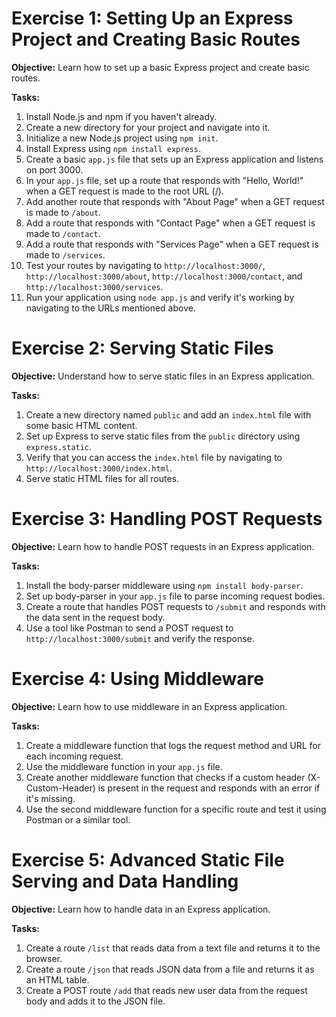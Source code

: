 # Exercise 1: Setting Up an Express Project and Creating Basic Routes

**Objective:** Learn how to set up a basic Express project and create basic routes.

**Tasks:**
1. Install Node.js and npm if you haven't already.
2. Create a new directory for your project and navigate into it.
3. Initialize a new Node.js project using `npm init`.
4. Install Express using `npm install express`.
5. Create a basic `app.js` file that sets up an Express application and listens on port 3000.
6. In your `app.js` file, set up a route that responds with "Hello, World!" when a GET request is made to the root URL (/).
7. Add another route that responds with "About Page" when a GET request is made to `/about`.
8. Add a route that responds with "Contact Page" when a GET request is made to `/contact`.
9. Add a route that responds with "Services Page" when a GET request is made to `/services`.
10. Test your routes by navigating to `http://localhost:3000/`, `http://localhost:3000/about`, `http://localhost:3000/contact`, and `http://localhost:3000/services`.
11. Run your application using `node app.js` and verify it's working by navigating to the URLs mentioned above.


# Exercise 2: Serving Static Files
**Objective:** Understand how to serve static files in an Express application.

**Tasks:**
1. Create a new directory named `public` and add an `index.html` file with some basic HTML content.
2. Set up Express to serve static files from the `public` directory using `express.static`.
3. Verify that you can access the `index.html` file by navigating to `http://localhost:3000/index.html`.
4. Serve static HTML files for all routes.

# Exercise 3: Handling POST Requests
**Objective:** Learn how to handle POST requests in an Express application.

**Tasks:**
1. Install the body-parser middleware using `npm install body-parser`.
2. Set up body-parser in your `app.js` file to parse incoming request bodies.
3. Create a route that handles POST requests to `/submit` and responds with the data sent in the request body.
4. Use a tool like Postman to send a POST request to `http://localhost:3000/submit` and verify the response.

# Exercise 4: Using Middleware
**Objective:** Learn how to use middleware in an Express application.

**Tasks:**
1. Create a middleware function that logs the request method and URL for each incoming request.
2. Use the middleware function in your `app.js` file.
3. Create another middleware function that checks if a custom header (X-Custom-Header) is present in the request and responds with an error if it's missing.
4. Use the second middleware function for a specific route and test it using Postman or a similar tool.

# Exercise 5: Advanced Static File Serving and Data Handling
**Objective:** Learn how to handle data in an Express application.

**Tasks:**
1. Create a route `/list` that reads data from a text file and returns it to the browser.
2. Create a route `/json` that reads JSON data from a file and returns it as an HTML table.
3. Create a POST route `/add` that reads new user data from the request body and adds it to the JSON file.
